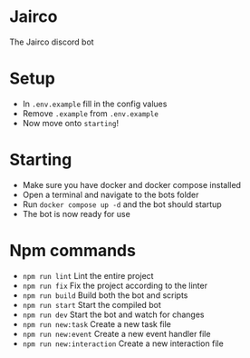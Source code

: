 # Jairco

The Jairco discord bot

# Setup

* In `.env.example` fill in the config values
* Remove `.example` from `.env.example`
* Now move onto `starting`!

# Starting

* Make sure you have docker and docker compose installed
* Open a terminal and navigate to the bots folder
* Run `docker compose up -d` and the bot should startup
* The bot is now ready for use

# Npm commands
* `npm run lint` Lint the entire project
* `npm run fix` Fix the project according to the linter
* `npm run build` Build both the bot and scripts
* `npm run start` Start the compiled bot
* `npm run dev` Start the bot and watch for changes
* `npm run new:task` Create a new task file
* `npm run new:event` Create a new event handler file
* `npm run new:interaction` Create a new interaction file

